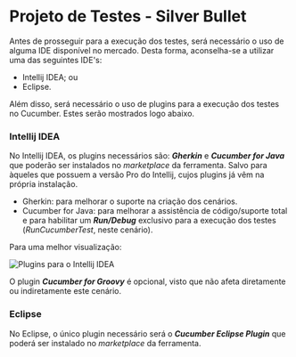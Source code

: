 # Projeto de Testes - Silver Bullet

Antes de prosseguir para a execução dos testes, será necessário o uso de alguma IDE disponível no mercado. Desta forma, aconselha-se a utilizar uma das seguintes IDE's: 

- Intellij IDEA; ou
- Eclipse.

Além disso, será necessário o uso de plugins para a execução dos testes no Cucumber. Estes serão mostrados logo abaixo.



### Intellij IDEA

No Intellij IDEA, os plugins necessários são: _**Gherkin**_ e _**Cucumber for Java**_ que poderão ser instalados no _marketplace_ da ferramenta. Salvo para àqueles que possuem a versão Pro do Intellij, cujos plugins já vêm na própria instalação. 

- Gherkin: para melhorar o suporte na criação dos cenários.
- Cucumber for Java: para melhorar a assistência de código/suporte total e para habilitar um _**Run/Debug**_ exclusivo para a execução dos testes (_RunCucumberTest_, neste cenário).

Para uma melhor visualização:

![Plugins para o Intellij IDEA](https://user-images.githubusercontent.com/76896958/161881128-8099b90d-6c92-4c75-af16-3d4d86dd6fef.png)

O plugin _**Cucumber for Groovy**_ é opcional, visto que não afeta diretamente ou indiretamente este cenário.

### Eclipse 

No Eclipse, o único plugin necessário será o _**Cucumber Eclipse Plugin**_ que poderá ser instalado no _marketplace_ da ferramenta.
